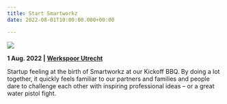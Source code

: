 ```yaml
---
title: Start Smartworkz
date: 2022-08-01T10:00:00.000+00:00

---
```

![](/images/logo.jpg)

**1 Aug. 2022 |** [**Werkspoor Utrecht**](https://www.google.com/search?gs_ssp=eJzj4tZP1zc0MqiKT4svUmA0YHRg8OIsTy3KLi7Izy8CAG3SCE8&q=werkspoor&oq=werkspoo&aqs=chrome.4.0i355i512j46i175i199i512j69i57j46i175i199i512j46i199i465i512j0i512j46i175i199i512l2j0i512l2.13207j0j7&sourceid=chrome&ie=UTF-8&tbs=lf:1,lf_ui:2&tbm=lcl&sxsrf=ALiCzsYMFfual348bp89BBQOTVzDSaJlHw:1667906905374&rflfq=1&num=10&rldimm=543440200598993271&lqi=Cgl3ZXJrc3Bvb3IZ0g-qeW4Z-zVI5PfLypSrgIAIWhEQACIJd2Vya3Nwb29yMgJubJIBC2V2ZW50X3ZlbnVlmgEkQ2hkRFNVaE5NRzluUzBWSlEwRm5TVU15Tkc4elpIWjNSUkFCqgEREAEqDSIJd2Vya3Nwb29yKAI&ved=2ahUKEwim5PK0vZ77AhUEH-wKHQxGBAUQvS56BAgNEAE&sa=X&rlst=f#rlfi=hd:;si:543440200598993271,l,Cgl3ZXJrc3Bvb3IZ0g-qeW4Z-zVI5PfLypSrgIAIWhEQACIJd2Vya3Nwb29yMgJubJIBC2V2ZW50X3ZlbnVlmgEkQ2hkRFNVaE5NRzluUzBWSlEwRm5TVU15Tkc4elpIWjNSUkFCqgEREAEqDSIJd2Vya3Nwb29yKAI;mv:\[\[52.3841141,5.1297147\],\[52.083358499999996,4.9129276\]\];tbs:lrf:!1m4!1u3!2m2!3m1!1e1!1m4!1u2!2m2!2m1!1e1!2m1!1e2!2m1!1e3!2m4!1e17!4m2!17m1!1e2!3sIAE,lf:1,lf_ui:2)

Startup feeling at the birth of Smartworkz at our Kickoff BBQ. By doing a lot together, it quickly feels familiar to our partners and families and people dare to challenge each other with inspiring professional ideas – or a great water pistol fight.